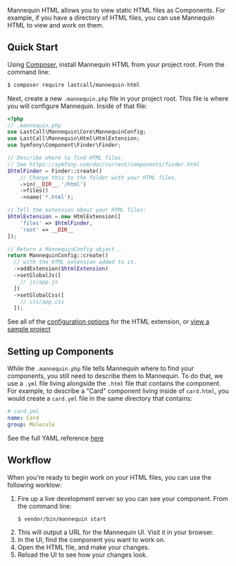 Mannequin HTML allows you to view static HTML files as Components.  For example, if you have a directory of HTML files, you can use Mannequin HTML to view and work on them.

Quick Start
-----------
Using [Composer](https://getcomposer.org/doc/00-intro.md), install Mannequin HTML from your project root.  From the command line:
```bash
$ composer require lastcall/mannequin-html
```
Next, create a new `.mannequin.php` file in your project root.  This file is where you will configure Mannequin.  Inside of that file:
```php
<?php
// .mannequin.php
use LastCall\Mannequin\Core\MannequinConfig;
use LastCall\Mannequin\Html\HtmlExtension;
use Symfony\Component\Finder\Finder;

// Describe where to find HTML files.
// See https://symfony.com/doc/current/components/finder.html
$htmlFinder = Finder::create()
    // Change this to the folder with your HTML files.
    ->in(__DIR__.'/html')
    ->files()
    ->name('*.html');

// Tell the extension about your HTML files:
$htmlExtension = new HtmlExtension([
    'files' => $htmlFinder,
    'root' => __DIR__
]);

// Return a MannequinConfig object...
return MannequinConfig::create()
  // with the HTML extension added to it.
  ->addExtension($htmlExtension)
  ->setGlobalJs([
    // js/app.js    
  ])
  ->setGlobalCss([
    // css/app.css
  ]);
```

See all of the [configuration options](docs/configuration.md) for the HTML extension, or [view a sample project](https://github.com/LastCallMedia/Mannequin/tree/master/src/Html/demo)

Setting up Components
---------------------
While the `.mannequin.php` file tells Mannequin where to find your components, you still need to describe them to Mannequin.  To do that, we use a `.yml` file living alongside the `.html` file that contains the component.  For example, to describe a "Card" component living inside of `card.html`, you would create a `card.yml` file in the same directory that contains:
```yaml
# card.yml
name: Card
group: Molecule
```
See the full YAML reference [here](docs/yaml.md)

Workflow
--------

When you're ready to begin work on your HTML files, you can use the following worklow:

1. Fire up a live development server so you can see your component.  From the command line:
    ```bash
    $ vendor/bin/mannequin start
    ```
2. This will output a URL for the Mannequin UI.  Visit it in your browser.
3. In the UI, find the component you want to work on.
4. Open the HTML file, and make your changes.
5. Reload the UI to see how your changes look.
